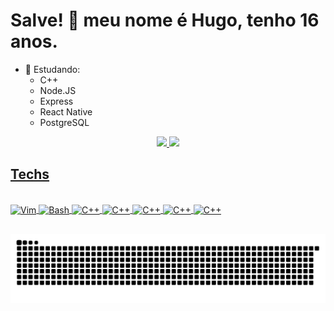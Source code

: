 # Salve! 👋 meu nome é Hugo, tenho 16 anos.

- 🔭 Estudando:
  - C++
  - Node.JS
  - Express
  - React Native
  - PostgreSQL

<div align="center">
  <a href="https://github.com/Hugo-Marinho-Campos">
    <!-- Langs -->
  <img height="180em" src="https://github-readme-stats.vercel.app/api?username=Hugo-Marinho-Campos&show_icons=true&theme=codeSTACKr&include_all_commits=true&count_private=true"/>
  <img height="180em" src="https://github-readme-stats.vercel.app/api/top-langs/?username=Hugo-Marinho-Campos&layout=compact&langs_count=7&theme=codeSTACKr"/>
</div>
 
<h2>Techs</h2>
  
<div style="display: inline_block"><br>
  <img align="center" alt="Vim" height="30" width="40" src="https://cdn.jsdelivr.net/gh/devicons/devicon/icons/react/react-original.svg">
  <img align="center" alt="Bash" height="30" width="40" src="https://cdn.jsdelivr.net/gh/devicons/devicon/icons/cplusplus/cplusplus-original.svg">
  <img align="center" alt="C++" height="30" width="40" src="https://cdn.jsdelivr.net/gh/devicons/devicon/icons/nodejs/nodejs-original.svg">
  <img align="center" alt="C++" height="30" width="40" src="https://cdn.jsdelivr.net/gh/devicons/devicon/icons/javascript/javascript-original.svg">
  <img align="center" alt="C++" height="30" width="40" src="https://cdn.jsdelivr.net/gh/devicons/devicon/icons/typescript/typescript-original.svg">
  <img align="center" alt="C++" height="30" width="40" src="https://cdn.jsdelivr.net/gh/devicons/devicon/icons/linux/linux-original.svg">
  <img align="center" alt="C++" height="30" width="40" src="https://cdn.jsdelivr.net/gh/devicons/devicon/icons/postgresql/postgresql-original.svg">
</div>
 
##

![Snake animation](https://github.com/Hugo-Marinho-Campos/Hugo-Marinho-Campos/blob/output/github-contribution-grid-snake.svg)
